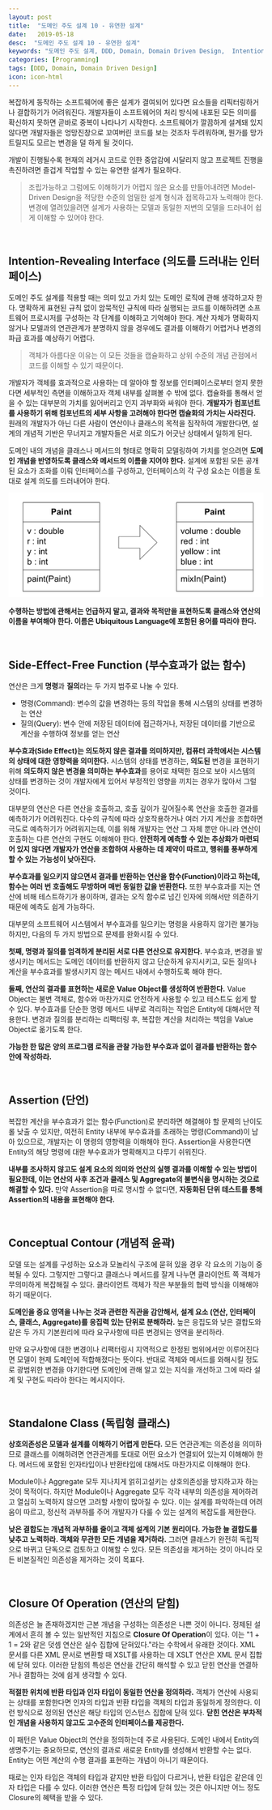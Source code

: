 ```yaml
---
layout: post
title:  "도메인 주도 설계 10 - 유연한 설계"
date:   2019-05-18
desc:  "도메인 주도 설계 10 - 유연한 설계"
keywords: "도메인 주도 설계, DDD, Domain, Domain Driven Design,  Intention-Revealing Interface, 의도를 드러내는 인터페이스, Side-Effect-Free Function, 부수효과, Side effect, Assertion, Conceptual Contour"
categories: [Programming]
tags: [DDD, Domain, Domain Driven Design]
icon: icon-html
---
```


복잡하게 동작하는 소프트웨어에 좋은 설계가 결여되어 있다면 요소들을 리픽터링하거나 결합하기가 어려워진다. 개발자들이 소프트웨어의 처리 방식에 내포된 모든 의미를 확신하지 못하면 곧바로 중복이 나타나기 시작한다. 소프트웨어가 깔끔하게 설계돼 있지 않다면 개발자들은 엉망진창으로 꼬여버린 코드를 보는 것조차 두려워하며, 뭔가를 망가트릴지도 모르는 변경을 덜 하게 될 것이다.

개발이 진행될수록 현재의 레거시 코드로 인한 중압감에 시달리지 않고 프로젝트 진행을 촉진하려면 즐겁게 작업할 수 있는 유연한 설계가 필요하다.

> 조립가능하고 그럼에도 이해하기가 어렵지 않은 요소를 만들어내려면 Model-Driven Design을 적당한 수준의 엄밀한 설계 형식과 접목하고자 노력해야 한다. 변경에 열려있을려면 설계가 사용하는 모델과 동일한 저변의 모델을 드러내어 쉽게 이해할 수 있어야 한다.

<br>

## Intention-Revealing Interface (의도를 드러내는 인터페이스)

도메인 주도 설계를 적용할 때는 의미 있고 가치 있는 도메인 로직에 관해 생각하고자 한다. 명확하게 표현된 규칙 없이 암묵적인 규칙에 따라 실행되는 코드를 이해하려면 소프트웨어 프로시저를 구성하는 각 단계를 이해하고 기억해야 한다. 계산 자체가 명확하지 않거나 모델과의 연관관계가 분명하지 않을 경우에도 결과를 이해하기 어렵거나 변경의 파급 효과를 예상하기 어렵다.

> 객체가 아름다운 이유는 이 모든 것들을 캡슐화하고 상위 수준의 개념 관점에서 코드를 이해할 수 있기 때문이다.

개발자가 객체를 효과적으로 사용하는 데 알아야 할 정보를 인터페이스로부터 얻지 못한다면 세부적인 측면을 이해하고자 객체 내부를 살펴볼 수 밖에 없다. 캡슐화를 통해서 얻을 수 있는 대부분의 가치를 잃어버리고 인지 과부화와 싸워야 한다. **개발자가 컴포넌트를 사용하기 위해 컴포넌트의 세부 사항을 고려해야 한다면 캡슐화의 가치는 사라진다.** 원래의 개발자가 아닌 다른 사람이 연산이나 클래스의 목적을 짐작하여 개발한다면, 설계의 개념적 기반은 무너지고 개발자들은 서로 의도가 어긋난 상태에서 일하게 된다.

도메인 내의 개념을 클래스나 메서드의 형태로 명확히 모델링하여 가치를 얻으려면 **도메인 개념을 반영하도록 클래스와 메서드의 이름을 지어야 한다.** 설계에 포함된 모든 공개된 요소가 조화를 이뤄 인터페이스를 구성하고, 인터페이스의 각 구성 요소는 이름을 토대로 설계 의도를 드러내어야 한다.

![00.png](/static/assets/img/blog/programming/2019-05-18-domain_driven_design_10/00.png)

**수행하는 방법에 관해서는 언급하지 말고, 결과와 목적만을 표현하도록 클래스와 연산의 이름을 부여해야 한다. 이름은 Ubiquitous Language에 포함된 용어를 따라야 한다.**

<br>

## Side-Effect-Free Function (부수효과가 없는 함수)

연산은 크게 **명령**과 **질의**라는 두 가지 범주로 나눌 수 있다.

* 명령(Command): 변수의 값을 변경하는 등의 작업을 통해 시스템의 상태를 변경하는 연산
* 질의(Query): 변수 안에 저장된 데이터에 접근하거나, 저장된 데이터를 기반으로 계산을 수행하여 정보를 얻는 연산

**부수효과(Side Effect)는 의도하지 않은 결과를 의미하지만, 컴퓨터 과학에서는 시스템의 상태에 대한 영향력을 의미한다.** 시스템의 상태를 변경하는, **의도된** 변경을 표현하기 위해 **의도하지 않은 변경을 의미하는 부수효과**를 용어로 채택한 점으로 보아 시스템의 상태를 변경하는 것이 개발자에게 있어서 부정적인 영향을 끼치는 경우가 많아서 그럴 것이다.

대부분의 연산은 다른 연산을 호출하고, 호출 깊이가 깊어질수록 연산을 호출한 결과를 예측하기가 어려워진다. 다수의 규칙에 따라 상호작용하거나 여러 가지 계산을 조합하면 극도로 예측하기가 어려워지는데, 이를 위해 개발자는 연산 그 자체 뿐만 아니라 연산이 호출하는 다른 연산의 구현도 이해해야 한다. **안전하게 예측할 수 있는 추상화가 마련되어 있지 않다면 개발자가 연산을 조합하여 사용하는 데 제약이 따르고, 행위를 풍부하게 할 수 있는 가능성이 낮아진다.**

**부수효과를 일으키지 않으면셔 결과를 반환하는 연산을 함수(Function)이라고 하는데, 함수는 여러 번 호출해도 무방하며 매번 동일한 값을 반환한다.** 또한 부수효과를 지는 연산에 비해 테스트하기가 용이하며, 결과는 오직 함수로 넘긴 인자에 의해서만 의존하기 때문에 예측도 쉽게 가능하다.

대부분의 소프트웨어 시스템에서 부수효과를 일으키는 명령을 사용하지 않기란 불가능하지만, 다음의 두 가지 방법으로 문제를 완화시킬 수 있다.

**첫째, 명령과 질의를 엄격하게 분리된 서로 다른 연산으로 유지한다.** 부수효과, 변경을 발생시키는 메서드는 도메인 데이터를 반환하지 않고 단순하게 유지시키고, 모든 질의나 계산을 부수효과를 발생시키지 않는 메서드 내에서 수행하도록 해야 한다.

**둘째, 연산의 결과를 표현하는 새로운 Value Object를 생성하여 반환한다.** Value Object는 불변 객체로, 함수와 마찬가지로 안전하게 사용할 수 있고 테스트도 쉽게 할 수 있다. 부수효과를 단순한 명령 메서드 내부로 격리하는 작업은 Entity에 대해서만 적용한다. 변경과 질의를 분리하는 리팩터링 후, 복잡한 계산을 처리하는 책임을 Value Object로 옮기도록 한다.

**가능한 한 많은 양의 프로그램 로직을 관찰 가능한 부수효과 없이 결과를 반환하는 함수 안에 작성하라.** 

<br>

## Assertion (단언)

복잡한 계산을 부수효과가 없는 함수(Function)로 분리하면 해결해야 할 문제의 난이도롤 낮출 수 있지만, 여전히 Entity 내부에 부수효과를 초래하는 명령(Command)이 남아 있으므로, 개발자는 이 명령의 영향력을 이해해야 한다. Assertion을 사용한다면 Entity의 해당 명령에 대한 부수효과가 명확해지고 다루기 쉬워진다.

**내부를 조사하지 않고도 설계 요소의 의미와 연산의 실행 결과를 이해할 수 있는 방법이 필요한데, 이는 연산의 사후 조건과 클래스 및 Aggregate의 불변식을 명시하는 것으로 해결할 수 있다.** 만약 Assertion을 따로 명시할 수 없다면, **자동화된 단위 테스트를 통해 Assertion의 내용을 표현해야 한다.**

<br>

## Conceptual Contour (개념적 윤곽)

모델 또는 설계를 구성하는 요소과 모놀리식 구조에 묻혀 있을 경우 각 요소의 기능이 중복될 수 있다. 그렇지만 그렇다고 클래스나 메서드를 잘게 나누면 클라이언트 쪽 객체가 무의미하게 복잡해질 수 있다. 클라이언트 객체가 작은 부분들의 협력 방식을 이해해야 하기 때문이다.

**도메인을 중요 영역을 나누는 것과 관련한 직관을 감안해서, 설계 요소 (연산, 인터페이스, 클래스, Aggregate)를 응집력 있는 단위로 분해하라.** 높은 응집도와 낮은 결합도와 같은 두 가지 기본원리에 따라 요구사항에 따른 변경되는 영역을 분리하라.

만약 요구사항에 대한 변경이나 리팩터링시 지역적으로 한정된 범위에서만 이루어진다면 모델이 현제 도메인에 적합해졌다는 뜻이다. 반대로 객체와 메서드를 와해시킬 정도로 광범위한 변경을 야기한다면 도메인에 관해 알고 있는 지식을 개선하고 그에 따라 설계 및 구현도 따라야 한다는 메시지이다.

<br>

## Standalone Class (독립형 클래스)

**상호의존성은 모델과 설계를 이해하기 어렵게 만든다.** 모든 연관관계는 의존성을 의미하므로 클래스를 이해하려면 연관관계를 토대로 어떤 요소가 연결되어 있는지 이해해야 한다. 메서드에 포함된 인자타입이나 반환타입에 대해서도 마찬가지로 이해해야 한다.

Module이나 Aggregate 모두 지나치게 얽히고설키는 상호의존성을 방지하고자 하는 것이 목적이다. 하지만 Module이나 Aggregate 모두 각각 내부의 의존성을 제어하려고 열심히 노력하지 않으면 고려할 사항이 많아질 수 있다. 이는 설계를 파악하는데 어려움이 따르고, 정신적 과부하를 주어 개발자가 다룰 수 있는 설계의 복잡도를 제한한다.

**낮은 결합도는 개념적 과부하를 줄이고 객체 설계의 기본 원리이다. 가능한 늘 결합도를 낮추고 노력하라. 객체와 무관한 모든 개념을 제거하라.** 그러면 클래스가 완전히 독립적으로 바뀌고 단독으로 검토하고 이해할 수 있다. 모든 의존성을 제거하는 것이 아니라 모든 비본질적인 의존성을 제거하는 것이 목표다.

<br>

## Closure Of Operation (연산의 닫힘)

의존성은 늘 존재하겠지만 근본 개념을 구성하는 의존성은 나쁜 것이 아니다. 정제된 설계에서 흔히 볼 수 있는 일반적인 지침으로 **Closure Of Operation**이 있다. 이는 "1 + 1 = 2와 같은 덧셈 연산은 실수 집합에 닫혀있다."라는 수학에서 유래한 것이다. XML 문서를 다른 XML 문서로 변환할 때 XSLT를 사용하는 데 XSLT 연산은 XML 문서 집합에 닫혀 있다. 이러한 닫힘의 특성은 연산을 간단히 해석할 수 있고 닫힌 연산을 연결하거나 결합하는 것에 쉽게 생각할 수 있다.

**적절한 위치에 반환 타입과 인자 타입이 동일한 연산을 정의하라.** 객체가 연산에 사용되는 상태를 포함한다면 인자의 타입과 반환 타입을 객체의 타입과 동일하게 정의한다. 이런 방식으로 정의된 연산은 해당 타입의 인스턴스 집합에 닫혀 있다. **닫힌 연산은 부차적인 개념을 사용하지 않고도 고수준의 인터페이스를 제공한다.**

이 패턴은 Value Object의 연산을 정의하는데 주로 사용된다. 도메인 내에서 Entity의 생명주기는 중요하므로, 연산의 결과로 새로운 Entity를 생성해서 반환할 수는 없다. Entity는 어떤 계산의 수행 결과를 표현하는 개념이 아니기 때문이다.

때로는 인자 타입은 객체의 타입과 같지만 반환 타입이 다르거나, 반환 타입은 같은데 인자 타입은 다를 수 있다. 이러한 연산은 특정 타입에 닫혀 있는 것은 아니지만 어느 정도 Closure의 혜택을 받을 수 있다.
